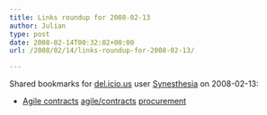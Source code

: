```yaml
---
title: Links roundup for 2008-02-13
author: Julian
type: post
date: 2008-02-14T00:32:02+00:00
url: /2008/02/14/links-roundup-for-2008-02-13/

---
```

Shared bookmarks for [del.icio.us][1] user [Synesthesia][2] on 2008-02-13:

  * [Agile contracts][3] 
    [agile/contracts][4] [procurement][5] </li> </ul>

 [1]: http://del.icio.us/
 [2]: http://del.icio.us/synesthesia
 [3]: http://alistair.cockburn.us/index.php/Agile_contracts
 [4]: http://del.icio.us/synesthesia/agile%2Fcontracts
 [5]: http://del.icio.us/synesthesia/procurement